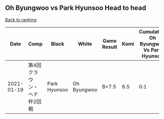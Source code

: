 ## Oh Byungwoo vs Park Hyunsoo Head to head

[Back to ranking](../../index.md)




| **Date** | **Comp** | **Black** | **White** | **Game Result** | **Komi** | **Cumulative Oh Byungwoo Vs Park Hyunsoo** | **Oh Byungwoo Streak** | **Park Hyunsoo Streak** | 
| --- | --- | --- | --- | --- | --- | --- | --- | --- |
| 2021-01-19 | 第4回クラウン・ヘテ杯2回戦 | Park Hyunsoo | Oh Byungwoo | B+7.5 | 6.5 | 0:1 | 0 | 1 |




